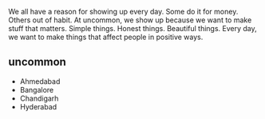 We all have a reason for showing up every day. Some do it for money. Others out of habit. At uncommon, we show up because we want to make stuff that matters. Simple things. Honest things. Beautiful things. Every day, we want to make things that affect people in positive ways.

## uncommon

* Ahmedabad
* Bangalore
* Chandigarh
* Hyderabad